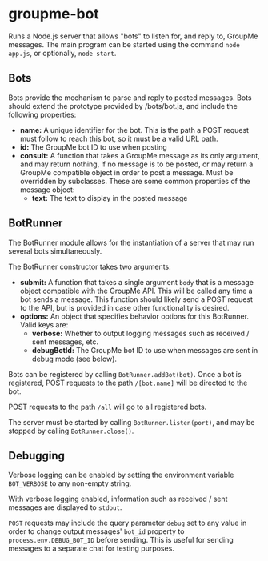 # groupme-bot
Runs a Node.js server that allows "bots" to listen for, and reply to, GroupMe messages. The main program can be started using the command `node app.js`, or optionally, `node start`.

## Bots
Bots provide the mechanism to parse and reply to posted messages. Bots should extend the prototype provided by /bots/bot.js, and include the following properties:

  * **name:** A unique identifier for the bot. This is the path a POST request must follow to reach this bot, so it must be a valid URL path.
  * **id:** The GroupMe bot ID to use when posting
  * **consult:** A function that takes a GroupMe message as its only argument, and may return nothing, if no message is to be posted, or may return a GroupMe compatible object in order to post a message. Must be overridden by subclasses. These are some common properties of the message object:
    * **text:** The text to display in the posted message

## BotRunner
The BotRunner module allows for the instantiation of a server that may run several bots simultaneously.

The BotRunner constructor takes two arguments:
  * **submit:** A function that takes a single argument `body` that is a message object compatible with the GroupMe API. This will be called any time a bot sends a message. This function should likely send a POST request to the API, but is provided in case other functionality is desired.
  * **options:** An object that specifies behavior options for this BotRunner. Valid keys are:
    * **verbose:** Whether to output logging messages such as received / sent messages, etc.
    * **debugBotId:** The GroupMe bot ID to use when messages are sent in debug mode (see below).

Bots can be registered by calling `BotRunner.addBot(bot)`. Once a bot is registered, POST requests to the path `/[bot.name]` will be directed to the bot.

POST requests to the path `/all` will go to all registered bots.

The server must be started by calling `BotRunner.listen(port)`, and may be stopped by calling `BotRunner.close()`.

## Debugging
Verbose logging can be enabled by setting the environment variable `BOT_VERBOSE` to any non-empty string.

With verbose logging enabled, information such as received / sent messages are displayed to `stdout`.

`POST` requests may include the query parameter `debug` set to any value in order to change output messages' `bot_id` property to `process.env.DEBUG_BOT_ID` before sending. This is useful for sending messages to a separate chat for testing purposes.

